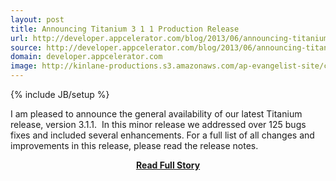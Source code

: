 ```yaml
---
layout: post
title: Announcing Titanium 3 1 1 Production Release
url: http://developer.appcelerator.com/blog/2013/06/announcing-titanium-3-1-1-production-release.html
source: http://developer.appcelerator.com/blog/2013/06/announcing-titanium-3-1-1-production-release.html
domain: developer.appcelerator.com
image: http://kinlane-productions.s3.amazonaws.com/ap-evangelist-site/curated/screenshots/9994_developer_appcelerator_com.png
---
```

{% include JB/setup %}<p>I am pleased to announce the general availability of our latest Titanium release, version 3.1.1.  In this minor release we addressed over 125 bugs fixes and included several enhancements. For a full list of all changes and improvements in this release, please read the release notes.</p>
<center><p><a href="http://developer.appcelerator.com/blog/2013/06/announcing-titanium-3-1-1-production-release.html" style='padding:25px; font-sze:18px; font-weight: bold;'>Read Full Story</a></p></center>
